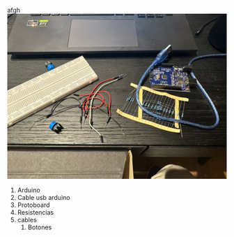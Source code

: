 afgh
![materiales](materiales.jpeg)

1. Arduino
1. Cable usb arduino
1. Protoboard
1. Resistencias
1. cables
   1. Botones
